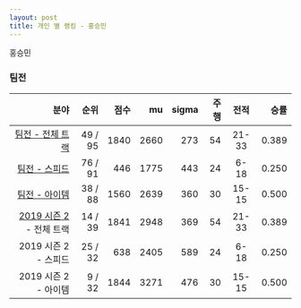 ```yaml
---
layout: post
title: 개인 별 랭킹 - 홍승민
---
```


홍승민


### 팀전

| 분야 | 순위 | 점수 | mu | sigma | 주행 | 전적 | 승률 |
|---:|---:|---:|---:|---:|---:|:---:|---:|
| [팀전 - 전체 트랙](../team-full) | 49 / 95 | 1840 | 2660 | 273 | 54 | 21-33 | 0.389 |
| [팀전 - 스피드](../team-speed) | 76 / 91 | 446 | 1775 | 443 | 24 | 6-18 | 0.250 |
| [팀전 - 아이템](../team-item) | 38 / 88 | 1560 | 2639 | 360 | 30 | 15-15 | 0.500 |
| [2019 시즌 2](../teams-t2019_2) - 전체 트랙 | 14 / 39 | 1841 | 2948 | 369 | 54 | 21-33 | 0.389 |
| 2019 시즌 2 - 스피드 | 25 / 32 | 638 | 2405 | 589 | 24 | 6-18 | 0.250 |
| 2019 시즌 2 - 아이템 | 9 / 32 | 1844 | 3271 | 476 | 30 | 15-15 | 0.500 |
